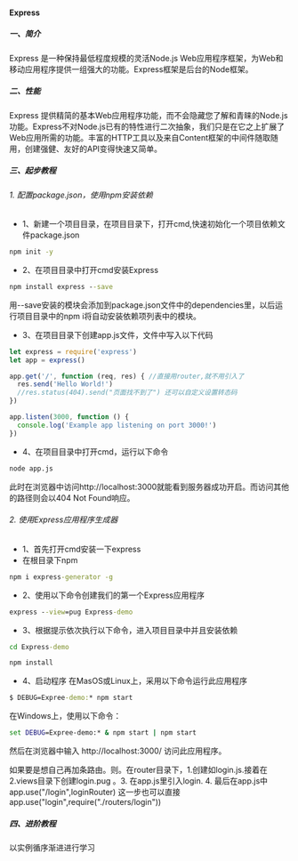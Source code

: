 #### Express
##### 一、简介
Express 是一种保持最低程度规模的灵活Node.js Web应用程序框架，为Web和移动应用程序提供一组强大的功能。Express框架是后台的Node框架。
##### 二、性能
Express 提供精简的基本Web应用程序功能，而不会隐藏您了解和青睐的Node.js功能。Express不对Node.js已有的特性进行二次抽象，我们只是在它之上扩展了Web应用所需的功能。丰富的HTTP工具以及来自Content框架的中间件随取随用，创建强健、友好的API变得快速又简单。
##### 三、起步教程
###### 1. 配置package.json，使用npm安装依赖
- 1、新建一个项目目录，在项目目录下，打开cmd,快速初始化一个项目依赖文件package.json
```cmd
npm init -y
```
- 2、在项目目录中打开cmd安装Express
```cmd
npm install express --save
```
用--save安装的模块会添加到package.json文件中的dependencies里，以后运行项目目录中的npm i将自动安装依赖项列表中的模块。
- 3、在项目目录下创建app.js文件，文件中写入以下代码
```js
let express = require('express')
let app = express()

app.get('/', function (req, res) { //直接用router,就不用引入了
  res.send('Hello World!')
  //res.status(404).send("页面找不到了") 还可以自定义设置转态码
})

app.listen(3000, function () {
  console.log('Example app listening on port 3000!')
})
```
- 4、在项目目录中打开cmd，运行以下命令
```cmd
node app.js
```
此时在浏览器中访问http://localhost:3000就能看到服务器成功开启。而访问其他的路径则会以404 Not Found响应。
###### 2. 使用Express应用程序生成器
- 1、首先打开cmd安装一下express
- 在根目录下npm
```cmd
npm i express-generator -g
```
- 2、使用以下命令创建我们的第一个Express应用程序
```cmd
express --view=pug Express-demo
```
- 3、根据提示依次执行以下命令，进入项目目录中并且安装依赖
```cmd
cd Express-demo
```
```cmd
npm install
```
- 4、启动程序
在MasOS或Linux上，采用以下命令运行此应用程序
```cmd
$ DEBUG=Expree-demo:* npm start
```
在Windows上，使用以下命令：
```cmd
set DEBUG=Expree-demo:* & npm start | npm start
```
然后在浏览器中输入 http://localhost:3000/ 访问此应用程序。

如果要是想自己再加条路由。则。在router目录下，1.创建如login.js.接着在2.views目录下创建login.pug 。3. 在app.js里引入login.  4.  最后在app.js中app.use("/login",loginRouter)  这一步也可以直接app.use("login",require("./routers/login"))

##### 四、进阶教程
以实例循序渐进进行学习